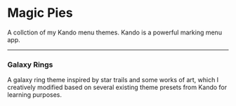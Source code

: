 # Magic Pies
A collction of my Kando menu themes.
Kando is a powerful marking menu app.

---

### Galaxy Rings
A galaxy ring theme inspired by star trails and some works of art, which I creatively modified based on several existing theme presets from Kando for learning purposes.

